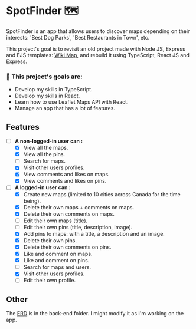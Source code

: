 # SpotFinder 🗺️

SpotFinder is an app that allows users to discover maps depending on their interests: 'Best Dog Parks', 'Best Restaurants in Town', etc. 

This project's goal is to revisit an old project made with Node JS, Express and EJS templates: [Wiki Map](https://github.com/Purpleknife/Wiki-Map), and rebuild it using TypeScript, React JS and Express.

<strong><h3> 📌 This project's goals are:</h3></strong>
- Develop my skills in TypeScript.
- Develop my skills in React.
- Learn how to use Leaflet Maps API with React.
- Manage an app that has a lot of features.

## Features
- [ ] <strong>A non-logged-in user can :</strong>
  - [X] View all the maps.
  - [X] View all the pins.
  - [ ] Search for maps.
  - [X] Visit other users profiles.
  - [X] View comments and likes on maps.
  - [X] View comments and likes on pins.
- [ ] <strong>A logged-in user can :</strong>
  - [X] Create new maps (limited to 10 cities across Canada for the time being).
  - [X] Delete their own maps + comments on maps.
  - [X] Delete their own comments on maps.
  - [ ] Edit their own maps (title).
  - [ ] Edit their own pins (title, description, image).
  - [X] Add pins to maps: with a title, a description and an image.
  - [X] Delete their own pins.
  - [X] Delete their own comments on pins.
  - [X] Like and comment on maps.
  - [X] Like and comment on pins.
  - [ ] Search for maps and users.
  - [X] Visit other users profiles.
  - [ ] Edit their own profile.

## Other
The [ERD](https://github.com/Purpleknife/SpotFinder/blob/master/back-end/ERD%20-%20SpotFinder.png) is in the back-end folder. I might modify it as I'm working on the app.

